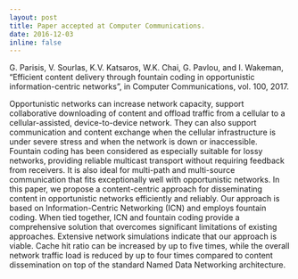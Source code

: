 ```yaml
---
layout: post
title: Paper accepted at Computer Communications.
date: 2016-12-03
inline: false
---
```


G. Parisis, V. Sourlas, K.V. Katsaros, W.K. Chai, G. Pavlou, and I. Wakeman, “Efficient content delivery through fountain coding in opportunistic information-centric networks”, in Computer Communications, vol. 100, 2017.

Opportunistic networks can increase network capacity, support collaborative downloading of content and offload traffic from a cellular to a cellular-assisted, device-to-device network. They can also support communication and content exchange when the cellular infrastructure is under severe stress and when the network is down or inaccessible. Fountain coding has been considered as especially suitable for lossy networks, providing reliable multicast transport without requiring feedback from receivers. It is also ideal for multi-path and multi-source communication that fits exceptionally well with opportunistic networks. In this paper, we propose a content-centric approach for disseminating content in opportunistic networks efficiently and reliably. Our approach is based on Information-Centric Networking (ICN) and employs fountain coding. When tied together, ICN and fountain coding provide a comprehensive solution that overcomes significant limitations of existing approaches. Extensive network simulations indicate that our approach is viable. Cache hit ratio can be increased by up to five times, while the overall network traffic load is reduced by up to four times compared to content dissemination on top of the standard Named Data Networking architecture.
